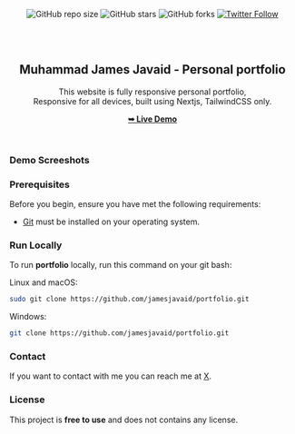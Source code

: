 <div align="center">
  
  ![GitHub repo size](https://img.shields.io/github/repo-size/jamesjavaid/portfolio)
  ![GitHub stars](https://img.shields.io/github/stars/jamesjavaid/portfolio?style=social)
  ![GitHub forks](https://img.shields.io/github/forksjamesjavaid/portfolio?style=social)
  [![Twitter Follow](https://img.shields.io/twitter/follow/iosamajavaid?style=social)](https://twitter.com/intent/follow?screen_name=iosamajavaid)

  <br />
  <br />
  


  <h2 align="center">Muhammad James Javaid - Personal portfolio</h2>

This website is fully responsive personal portfolio, <br />Responsive for all devices, built using Nextjs, TailwindCSS only.

<a href="https://jamesjavaid.vercel.app/"><strong>➥ Live Demo</strong></a>

</div>

<br />

### Demo Screeshots


### Prerequisites

Before you begin, ensure you have met the following requirements:

- [Git](https://git-scm.com/downloads "Download Git") must be installed on your operating system.

### Run Locally

To run **portfolio** locally, run this command on your git bash:

Linux and macOS:

```bash
sudo git clone https://github.com/jamesjavaid/portfolio.git
```

Windows:

```bash
git clone https://github.com/jamesjavaid/portfolio.git
```

### Contact

If you want to contact with me you can reach me at [X](https://www.x.com/ijamesjavaid).

### License

This project is **free to use** and does not contains any license.

